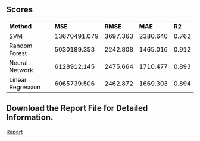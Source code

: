 ## Scores

<table>

<tbody>

<tr>

<th style="color:black;border:0;background:transparent;text-align:left;vertical-align:middle;">Method</th>

<th style="color:black;border:0;background:transparent;text-align:left;vertical-align:middle;">MSE</th>

<th style="color:black;border:0;background:transparent;text-align:left;vertical-align:middle;">RMSE</th>

<th style="color:black;border:0;background:transparent;text-align:left;vertical-align:middle;">MAE</th>

<th style="color:black;border:0;background:transparent;text-align:left;vertical-align:middle;">R2</th>

</tr>

<tr>

<td style="color:black;border:0;background:transparent;text-align:left;vertical-align:middle;">SVM</td>

<td style="color:black;border:0;background:transparent;text-align:left;vertical-align:middle;">13670491.079</td>

<td style="color:black;border:0;background:transparent;text-align:left;vertical-align:middle;">3697.363</td>

<td style="color:black;border:0;background:transparent;text-align:left;vertical-align:middle;">2380.640</td>

<td style="color:black;border:0;background:transparent;text-align:left;vertical-align:middle;">0.762</td>

</tr>

<tr>

<td style="color:black;border:0;background:transparent;text-align:left;vertical-align:middle;">Random Forest</td>

<td style="color:black;border:0;background:transparent;text-align:left;vertical-align:middle;">5030189.353</td>

<td style="color:black;border:0;background:transparent;text-align:left;vertical-align:middle;">2242.808</td>

<td style="color:black;border:0;background:transparent;text-align:left;vertical-align:middle;">1465.016</td>

<td style="color:black;border:0;background:transparent;text-align:left;vertical-align:middle;">0.912</td>

</tr>

<tr>

<td style="color:black;border:0;background:transparent;text-align:left;vertical-align:middle;">Neural Network</td>

<td style="color:black;border:0;background:transparent;text-align:left;vertical-align:middle;">6128912.145</td>

<td style="color:black;border:0;background:transparent;text-align:left;vertical-align:middle;">2475.664</td>

<td style="color:black;border:0;background:transparent;text-align:left;vertical-align:middle;">1710.477</td>

<td style="color:black;border:0;background:transparent;text-align:left;vertical-align:middle;">0.893</td>

</tr>

<tr>

<td style="color:black;border:0;background:transparent;text-align:left;vertical-align:middle;">Linear Regression</td>

<td style="color:black;border:0;background:transparent;text-align:left;vertical-align:middle;">6065739.506</td>

<td style="color:black;border:0;background:transparent;text-align:left;vertical-align:middle;">2462.872</td>

<td style="color:black;border:0;background:transparent;text-align:left;vertical-align:middle;">1669.303</td>

<td style="color:black;border:0;background:transparent;text-align:left;vertical-align:middle;">0.894</td>

</tr>

</tbody>

</table>

## Download the Report File for Detailed Information.
[Report](report.pdf)
